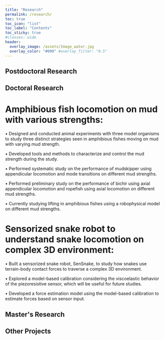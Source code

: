 ```yaml
---
title: "Research"
permalink: /research/
toc: true
toc_icon: "list"
toc_label: "Contents"
toc_sticky: true
#classes: wide
header:
  overlay_image: /assets/Image_water.jpg
  overlay_color: "#000" #overlay_filter: "0.5"
---
```


## Postdoctoral Research

## Doctoral Research

# Amphibious fish locomotion on mud with various strengths:
• Designed and conducted animal experiments with three model organisms to study three distinct strategies seen in amphibious fishes
moving on mud with varying mud strength.

• Developed tools and methods to characterize and control the mud strength during the study.

• Performed systematic study on the performance of mudskipper using appendicular locomotion and mode transitions on different mud
strengths.

• Performed preliminary study on the performance of bichir using axial appendicular locomotion and ropefish using axial locomotion
on different mud strengths.

• Currently studying lifting in amphibious fishes using a robophysical model on different mud strengths.

# Sensorized snake robot to understand snake locomotion on complex 3D environment:
• Built a sensorized snake robot, SenSnake, to study how snakes use terrain-body contact forces to traverse a complex 3D environment.

• Explored a model-based calibration considering the viscoelastic behavior of the piezoresistive sensor, which will be useful for future
studies.

• Developed a force estimation model using the model-based calibration to estimate forces based on sensor input.

## Master's Research

## Other Projects
